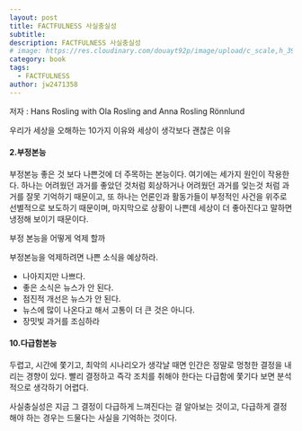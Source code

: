 ```yaml
---
layout: post
title: FACTFULNESS 사실충실성
subtitle: 
description: FACTFULNESS 사실충실성
# image: https://res.cloudinary.com/douayt92p/image/upload/c_scale,h_399,q_auto,w_700/v1593004373/pixabay/me-nots-5302712_1920_ktf3cg.jpg
category: book
tags:
  - FACTFULNESS
author: jw2471358
---
```


저자 : Hans Rosling with Ola Rosling and Anna Rosling Rönnlund

우리가 세상을 오해하는 10가지 이유와 세상이 생각보다 괜찮은 이유

#### 2.부정본능

부정본능 좋은 것 보다 나쁜것에 더 주목하는 본능이다. 여기에는 세가지 원인이 작용한다. 하나는 어려웠던 과거를 좋았던 것처럼 회상하거나 어려웠던 과거를 잊는것 처럼 과거를 잘못 기억하기 때문이고, 또 하나는 언론인과 활동가들이 부정적인 사건을 위주로 선별적으로 보도하기 때문이며, 마지막으로 상황이 나쁜데 세상이 더 좋아진다고 말하면 냉정해 보이기 때문이다.

부정 본능을 어떻게 억제 할까

부정본능을 억제하려면 나쁜 소식을 예상하라.

- 나아지지만 나쁘다.
- 좋은 소식은 뉴스가 안 된다.
- 점진적 개선은 뉴스가 안 된다.
- 뉴스에 많이 나온다고 해서 고통이 더 큰 것은 아니다.
- 장밋빛 과거를 조심하라

#### 10.다급함본능

두렵고, 시간에 쫓기고, 최악의 시나리오가 생각날 때면 인간은 정말로 멍청한 결정을 내리는 경향이 있다. 빨리 결정하고 즉각 조치를 취해야 한다는 다급함에 쫓기다 보면 분석적으로 생각하기 어렵다.

사실충실성은 지금 그 결정이 다급하게 느껴진다는 걸 알아보는 것이고, 다급하게 결정해야 하는 경우는 드물다는 사실을 기억하는 것이다.
